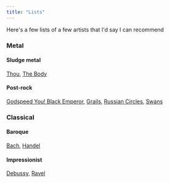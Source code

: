 ```yaml
---
title: "Lists"
---
```


Here's a few lists of a few artists that I'd say I can recommend

### Metal

#### Sludge metal

[Thou](#),
[The Body](#)

#### Post-rock

[Godspeed You! Black Emperor](#),
[Grails](#),
[Russian Circles](#),
[Swans](#)

### Classical

#### Baroque

[Bach](#),
[Handel](#)

#### Impressionist

[Debussy](#),
[Ravel](#)
